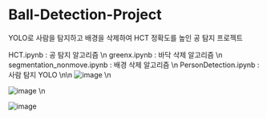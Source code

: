 # Ball-Detection-Project

YOLO로 사람을 탐지하고
배경을 삭제하여 HCT 정확도를 높인 공 탐지 프로젝트

HCT.ipynb : 공 탐지 알고리즘 \n
greenx.ipynb : 바닥 삭제 알고리즘 \n
segmentation_nonmove.ipynb : 배경 삭제 알고리즘 \n
PersonDetection.ipynb : 사람 탐지 YOLO \n\n
![image](https://github.com/user-attachments/assets/c63b9dad-873b-4cc5-9652-09747fcdb47e)
\n

![image](https://github.com/user-attachments/assets/52436286-04d6-4771-8618-f01110d7b5be)
\n

![image](https://github.com/user-attachments/assets/fd033642-bf2a-4c2e-9501-27e1f113c6d5)
